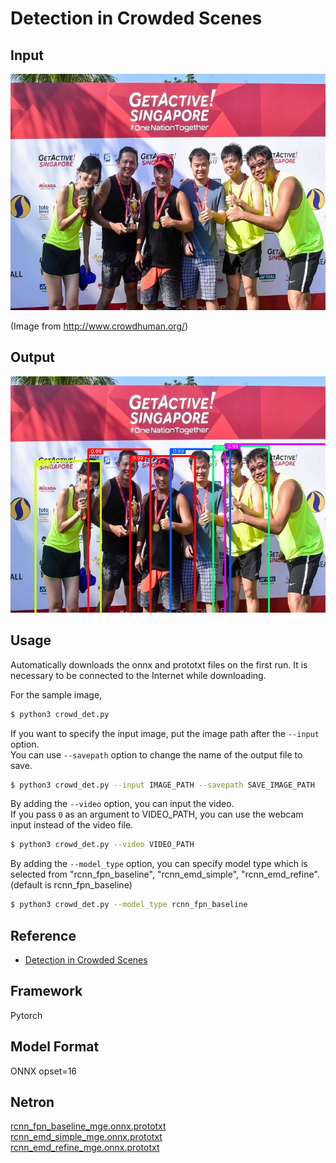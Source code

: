 # Detection in Crowded Scenes

## Input

![Input](demo.jpg)

(Image from http://www.crowdhuman.org/)

## Output

![Output](output.png)

## Usage
Automatically downloads the onnx and prototxt files on the first run.
It is necessary to be connected to the Internet while downloading.

For the sample image,
```bash
$ python3 crowd_det.py
```

If you want to specify the input image, put the image path after the `--input` option.  
You can use `--savepath` option to change the name of the output file to save.
```bash
$ python3 crowd_det.py --input IMAGE_PATH --savepath SAVE_IMAGE_PATH
```

By adding the `--video` option, you can input the video.   
If you pass `0` as an argument to VIDEO_PATH, you can use the webcam input instead of the video file.
```bash
$ python3 crowd_det.py --video VIDEO_PATH
```

By adding the `--model_type` option, you can specify model type which is selected from "rcnn_fpn_baseline", "rcnn_emd_simple", "rcnn_emd_refine". (default is rcnn_fpn_baseline)
```bash
$ python3 crowd_det.py --model_type rcnn_fpn_baseline
```

## Reference

- [Detection in Crowded Scenes](https://github.com/Purkialo/CrowdDet)

## Framework

Pytorch

## Model Format

ONNX opset=16

## Netron

[rcnn_fpn_baseline_mge.onnx.prototxt](https://netron.app/?url=https://storage.googleapis.com/ailia-models/pixel-link/rcnn_fpn_baseline_mge.onnx.prototxt)  
[rcnn_emd_simple_mge.onnx.prototxt](https://netron.app/?url=https://storage.googleapis.com/ailia-models/pixel-link/rcnn_emd_simple_mge.onnx.prototxt)  
[rcnn_emd_refine_mge.onnx.prototxt](https://netron.app/?url=https://storage.googleapis.com/ailia-models/pixel-link/rcnn_emd_refine_mge.onnx.prototxt)
